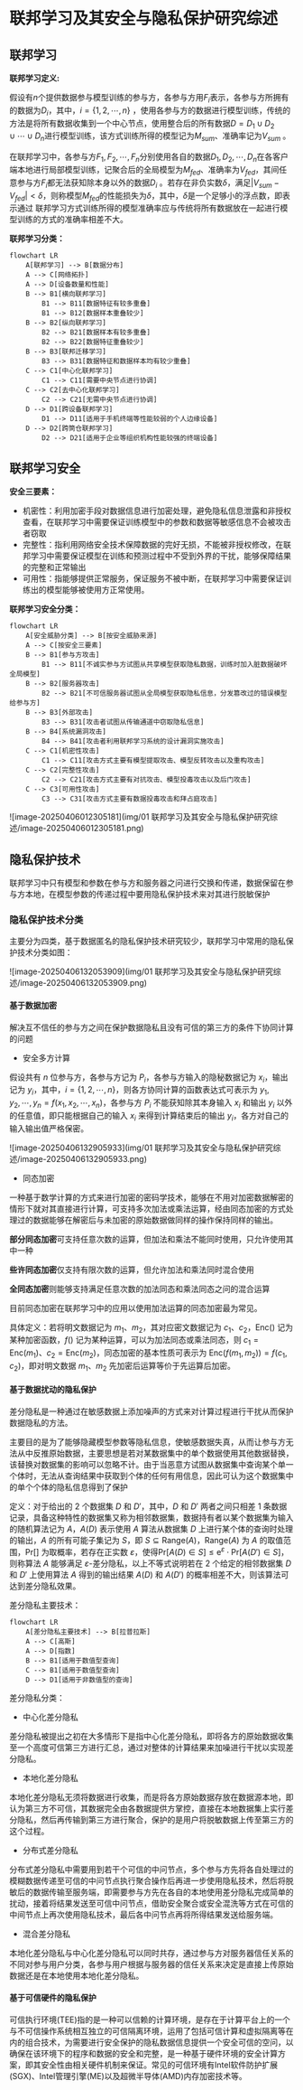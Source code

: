 # 联邦学习及其安全与隐私保护研究综述



## 联邦学习

**联邦学习定义:**

假设有$n$个提供数据参与模型训练的参与方，各参与方用$F_i$表示，各参与方所拥有的数据为$D_i$，其中，$i = \{1,2,\cdots,n\}$ ，使用各参与方的数据进行模型训练，传统的方法是将所有数据收集到一个中心节点，使用整合后的所有数据$D = D_1\cup D_2\cup\cdots\cup D_n$进行模型训练，该方式训练所得的模型记为$M_{sum}$、准确率记为$V_{sum}$ 。

在联邦学习中，各参与方$F_1,F_2,\cdots,F_n$分别使用各自的数据$D_1,D_2,\cdots,D_n$在各客户端本地进行局部模型训练，记聚合后的全局模型为$M_{fed}$、准确率为$V_{fed}$，其间任意参与方$F_i$都无法获知除本身以外的数据$D_i$ 。若存在非负实数$\delta$，满足$\vert V_{sum} - V_{fed}\vert < \delta$，则称模型$M_{fed}$的性能损失为$\delta$，其中，$\delta$​是一个足够小的浮点数，即表示通过 联邦学习方式训练所得的模型准确率应与传统将所有数据放在一起进行模型训练的方式的准确率相差不大。



**联邦学习分类：**

```mermaid
flowchart LR
    A[联邦学习] --> B[数据分布]
    A --> C[网络拓扑]
    A --> D[设备数量和性能]
    B --> B1[横向联邦学习]
        B1 --> B11[数据特征有较多重叠]
        B1 --> B12[数据样本重叠较少]
    B --> B2[纵向联邦学习]
        B2 --> B21[数据样本有较多重叠]
        B2 --> B22[数据特征重叠较少]
    B --> B3[联邦迁移学习]
        B3 --> B31[数据特征和数据样本均有较少重叠]
    C --> C1[中心化联邦学习]
        C1 --> C11[需要中央节点进行协调]
    C --> C2[去中心化联邦学习]
        C2 --> C21[无需中央节点进行协调]
    D --> D1[跨设备联邦学习]
        D1 --> D11[适用于手机终端等性能较弱的个人边缘设备]
    D --> D2[跨筒仓联邦学习]
        D2 --> D21[适用于企业等组织机构性能较强的终端设备]
```

## 联邦学习安全

**安全三要素：**

+ 机密性：利用加密手段对数据信息进行加密处理，避免隐私信息泄露和非授权查看，在联邦学习中需要保证训练模型中的参数和数据等敏感信息不会被攻击者窃取
+ 完整性：指利用网络安全技术保障数据的完好无损，不能被非授权修改，在联邦学习中需要保证模型在训练和预测过程中不受到外界的干扰，能够保障结果的完整和正常输出
+ 可用性：指能够提供正常服务，保证服务不被中断，在联邦学习中需要保证训练出的模型能够被使用方正常使用。



 **联邦学习安全分类：**



```mermaid
flowchart LR
    A[安全威胁分类] --> B[按安全威胁来源]
    A --> C[按安全三要素]
    B --> B1[参与方攻击]
    	B1 --> B11[不诚实参与方试图从共享模型获取隐私数据，训练时加入脏数据破坏全局模型]
    B --> B2[服务器攻击]
    	B2 --> B21[不可信服务器试图从全局模型获取隐私信息，分发篡改过的错误模型给参与方]
    B --> B3[外部攻击]
    	B3 --> B31[攻击者试图从传输通道中窃取隐私信息]
    B --> B4[系统漏洞攻击]
    	B4 --> B41[攻击者利用联邦学习系统的设计漏洞实施攻击]
    C --> C1[机密性攻击]
    	C1 --> C11[攻击方式主要有模型提取攻击、模型反转攻击以及重构攻击]
    C --> C2[完整性攻击]
    	C2 --> C21[攻击方式主要有对抗攻击、模型投毒攻击以及后门攻击]
    C --> C3[可用性攻击]
    	C3 --> C31[攻击方式主要有数据投毒攻击和拜占庭攻击]
```



![image-20250406012305181](img/01 联邦学习及其安全与隐私保护研究综述/image-20250406012305181.png)





## 隐私保护技术

联邦学习中只有模型和参数在参与方和服务器之问进行交换和传递，数据保留在参与方本地，在模型参数的传递过程中要用隐私保护技术来对其进行脱敏保护

### 隐私保护技术分类

主要分为四类，基于数据匿名的隐私保护技术研究较少，联邦学习中常用的隐私保护技术分类如图：

![image-20250406132053909](img/01 联邦学习及其安全与隐私保护研究综述/image-20250406132053909.png)

#### 基于数据加密

解决互不信任的参与方之间在保护数据隐私且没有可信的第三方的条件下协同计算的问题

+ 安全多方计算

假设共有 $n$ 位参与方，各参与方记为 $P_i$，各参与方输入的隐秘数据记为 $x_i$，输出记为 $y_i$，其中，$i = \{1, 2, \cdots, n\}$，则各方协同计算的函数表达式可表示为 $y_1, y_2, \cdots, y_n = f(x_1, x_2, \cdots, x_n)$，各参与方 $P_i$ 不能获知除其本身输入 $x_i$ 和输出 $y_i$ 以外的任意值，即只能根据自己的输入 $x_i$ 来得到计算结束后的输出 $y_i$，各方对自己的输入输出值严格保密。

![image-20250406132905933](img/01 联邦学习及其安全与隐私保护研究综述/image-20250406132905933.png)

+ 同态加密

一种基于数学计算的方式来进行加密的密码学技术，能够在不用对加密数据解密的情形下就对其直接进行计算，可支持多次加法或乘法运算，经由同态加密的方式处理过的数据能够在解密后与未加密的原始数据做同样的操作保持同样的输出。

**部分同态加密**可支持任意次数的运算，但加法和乘法不能同时使用，只允许使用其中一种

**些许同态加密**仅支持有限次数的运算，但允许加法和乘法同时混合使用

**全同态加密**则能够支持满足任意次数的加法同态和乘法同态之问的混合运算

目前同态加密在联邦学习中的应用以使用加法运算的同态加密最为常见。

具体定义：若将明文数据记为 $m_1$、$m_2$，其对应密文数据记为 $c_1$、$c_2$，$\text{Enc}()$ 记为某种加密函数，$f()$ 记为某种运算，可以为加法同态或乘法同态，则 $c_1 = \text{Enc}(m_1)$、$c_2 = \text{Enc}(m_2)$，同态加密的基本性质可表示为 $\text{Enc}(f(m_1, m_2)) = f(c_1, c_2)$，即对明文数据 $m_1$、$m_2$ 先加密后运算等价于先运算后加密。 



#### 基于数据扰动的隐私保护

差分隐私是一种通过在敏感数据上添加噪声的方式来对计算过程进行干扰从而保护数据隐私的方法。

主要目的是为了能够隐藏模型参数等隐私信息，使敏感数据失真，从而让参与方无法从中反推原始数据，主要思想是若对某数据集中的单个数据使用其他数据替换，该替换对数据集的影响可以忽略不计。由于当恶意方试图从数据集中查询某个单一个体时，无法从查询结果中获取到个体的任何有用信息，因此可认为这个数据集中的单个个体的隐私信息得到了保护

定义：对于给出的 2 个数据集 $D$ 和 $D'$，其中，$D$ 和 $D'$ 两者之间只相差 1 条数据记录，具备这种特性的数据集又称为相邻数据集，数据持有者以某个数据集为输入的随机算法记为 $A$，$A(D)$ 表示使用 $A$ 算法从数据集 $D$ 上进行某个体的查询时处理的输出，$A$ 的所有可能子集记为 $S$，即 $S \subseteq \text{Range}(A)$，$\text{Range}(A)$ 为 $A$ 的取值范围，$\text{Pr}[]$ 为取概率，若存在正实数 $\varepsilon$，使得$\text{Pr}[A(D) \in S] \leq \text{e}^{\varepsilon} \cdot \text{Pr}[A(D') \in S]$，则称算法 $A$ 能够满足 $\varepsilon$-差分隐私，以上不等式说明若在 2 个给定的相邻数据集 $D$ 和 $D'$ 上使用算法 $A$ 得到的输出结果 $A(D)$ 和 $A(D')$ 的概率相差不大，则该算法可达到差分隐私效果。 

差分隐私主要技术：

```mermaid
flowchart LR
    A[差分隐私主要技术] --> B[拉普拉斯]
    A --> C[高斯]
    A --> D[指数]
    B --> B1[适用于数值型查询]
    C --> B1[适用于数值型查询]
    D --> D1[适用于非数值型的查询]
```

差分隐私分类：

+ 中心化差分隐私

差分隐私被提出之初在大多情形下是指中心化差分隐私，即将各方的原始数据收集至一个高度可信第三方进行汇总，通过对整体的计算结果来加噪进行干扰以实现差分隐私。

+ 本地化差分隐私

本地化差分隐私无须将数据进行收集，而是将各方原始数据存放在数据源本地，即认为第三方不可信，其数据完全由各数据提供方掌控，直接在本地数据集上实行差分隐私，然后再传输到第三方进行聚合，保护的是用户将脱敏数据上传至第三方的这个过程。

+ 分布式差分隐私

分布式差分隐私中需要用到若干个可信的中问节点，多个参与方先将各自处理过的模糊数据传递至可信的中问节点执行聚合操作后再进一步使用隐私技术，然后将脱敏后的数据传输至服务端，即需要参与方先在各自的本地使用差分隐私完成简单的扰动，接着将结果发送至可信中问节点，借助安全聚合或安全混洗等方式在可信的中间节点上再次使用隐私技术，最后各中问节点再将所得结果发送给服务端。

+ 混合差分隐私

本地化差分隐私与中心化差分隐私可以同时共存，通过参与方对服务器信任关系的不同对参与用户分类，各参与用户根据与服务器的信任关系来决定是直接上传原始数据还是在本地使用本地化差分隐私。



#### 基于可信硬件的隐私保护

可信执行环境(TEE)指的是一种可以信赖的计算环境，是存在于计算平台上的一个与不可信操作系统相互独立的可信隔离环境，运用了包括可信计算和虚拟隔离等在内的组合技术，为需要进行安全保护的隐私数据信息提供一个安全可信的空问，以确保在该环境下的程序和数据的安全和完整，是一种基于硬件环境的安全计算方案，即其安全性由相关硬件机制来保证。常见的可信环境有Intel软件防护扩展(SGX)、Intel管理引擎(ME)以及超微半导体(AMD)内存加密技术等。
